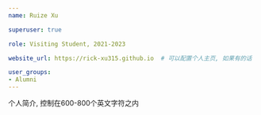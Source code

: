 ```yaml
---
name: Ruize Xu

superuser: true

role: Visiting Student, 2021-2023

website_url: https://rick-xu315.github.io  # 可以配置个人主页, 如果有的话

user_groups:
- Alumni
---
```

个人简介, 控制在600-800个英文字符之内